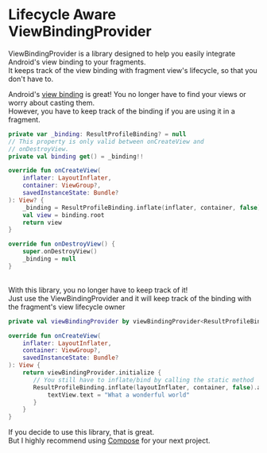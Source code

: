 # Lifecycle Aware ViewBindingProvider

ViewBindingProvider is a library designed to help you easily integrate Android's view binding to your fragments. <br>
It keeps track of the view binding with fragment view's lifecycle, so that you don't have to.

Android's [view binding](https://developer.android.com/topic/libraries/view-binding) is great!
You no longer have to find your views or worry about casting them. <br>
However, you have to keep track of the binding if you are using it in a fragment.

```kotlin
private var _binding: ResultProfileBinding? = null
// This property is only valid between onCreateView and
// onDestroyView.
private val binding get() = _binding!!

override fun onCreateView(
    inflater: LayoutInflater,
    container: ViewGroup?,
    savedInstanceState: Bundle?
): View? {
    _binding = ResultProfileBinding.inflate(inflater, container, false)
    val view = binding.root
    return view
}

override fun onDestroyView() {
    super.onDestroyView()
    _binding = null
}
```

<br>
With this library, you no longer have to keep track of it!<br> 
Just use the ViewBindingProvider and it will keep track of the binding with the fragment's view lifecycle owner <br>

```kotlin
private val viewBindingProvider by viewBindingProvider<ResultProfileBinding>()

override fun onCreateView(
    inflater: LayoutInflater,
    container: ViewGroup?,
    savedInstanceState: Bundle?
): View {
    return viewBindingProvider.initialize {
       // You still have to inflate/bind by calling the static method
       ResultProfileBinding.inflate(layoutInflater, container, false).apply {
           textView.text = "What a wonderful world"
       }
    }
}
```

If you decide to use this library, that is great.<br>
But I highly recommend using [Compose](https://developer.android.com/jetpack/compose) for your next project.
